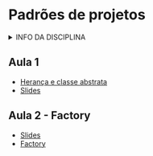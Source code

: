 # Padrões de projetos

<details>
<summary>INFO DA DISCIPLINA</summary>

- **[AVA](https://ava.ifpr.edu.br/course/view.php?id=14062)**
- Curso: TADS
- Período: 5°
- Horário: segunda, 19:00 às 22:20 (Lab 1)
- Período letivo: **2025/2**
- Aulas: 04/08/25 à dez/25
- **[Repositório](https://github.com/fscheidt/padroes)**

</details>


## Aula 1
- [Herança e classe abstrata](/oo/pessoa.py)
- [Slides](/slides/1-Padroes-de-projetos.pdf)

## Aula 2 - Factory
- [Slides](https://docs.google.com/presentation/d/1DYipYILcicCNhy6b_i8-f7vmDZxSU2I7SCp1RbcDfxY/edit?usp=sharing)
- [Factory](/factory)

